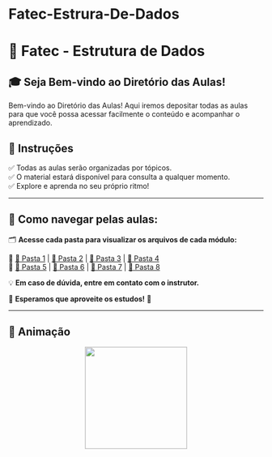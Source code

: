# Fatec-Estrura-De-Dados
# 🏫 Fatec - Estrutura de Dados  

## 🎓 Seja Bem-vindo ao Diretório das Aulas!  

Bem-vindo ao Diretório das Aulas! Aqui iremos depositar todas as aulas para que você possa acessar facilmente o conteúdo e acompanhar o aprendizado.  

## 📖 Instruções  

✅ Todas as aulas serão organizadas por tópicos.  
✅ O material estará disponível para consulta a qualquer momento.  
✅ Explore e aprenda no seu próprio ritmo!  

---

## 📂 Como navegar pelas aulas:  

🗂️ **Acesse cada pasta para visualizar os arquivos de cada módulo:**  

📌 [📁 Pasta 1](#) | [📁 Pasta 2](#) | [📁 Pasta 3](#) | [📁 Pasta 4](#)  
📌 [📁 Pasta 5](#) | [📁 Pasta 6](#) | [📁 Pasta 7](#) | [📁 Pasta 8](#)  

💡 **Em caso de dúvida, entre em contato com o instrutor.**  

🚀 **Esperamos que aproveite os estudos!** 🎉  

---

## 🌟 Animação  

<div style="text-align: center;">
  <img src="https://media.giphy.com/media/j5I5xWl7h1ABpaEUXL/giphy.gif" width="200px" style="animation: pulse 1.5s infinite;">
</div>  

<style>
@keyframes pulse {
  0% { transform: scale(1); opacity: 1; }
  50% { transform: scale(1.1); opacity: 0.8; }
  100% { transform: scale(1); opacity: 1; }
}
</style>

